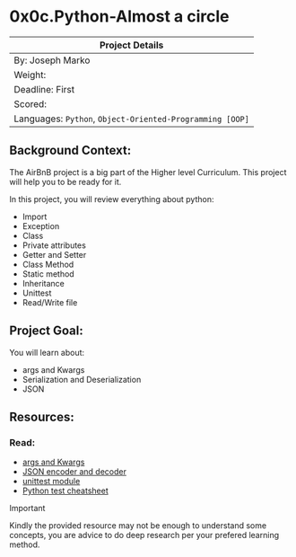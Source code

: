 # 0x0c.Python-Almost a circle

| Project Details                                             | 
| ----------------------------------------------------------- |
| By: Joseph Marko                                            |
| Weight:                                                     |
| Deadline: First                                             |
| Scored:                                                     |
| Languages: ``Python``, ``Object-Oriented-Programming [OOP]``|

## Background Context:
The AirBnB project is a big part of the Higher level Curriculum. This project will help you to be ready for it.
    
In this project, you will review everything about python:

- Import
- Exception
- Class
- Private attributes
- Getter and Setter
- Class Method
- Static method
- Inheritance
- Unittest
- Read/Write file

## Project Goal:
You will learn about:

- args and Kwargs
- Serialization and Deserialization
- JSON

## Resources:

### Read:

- [args and Kwargs](https://yasoob.me/2013/08/04/args-and-kwargs-in-python-explained/)
- [JSON encoder and decoder](https://docs.python.org/3/library/json.html)
- [unittest module](https://docs.python.org/3.4/library/unittest.html#module-unittest)
- [Python test cheatsheet](https://www.pythonsheets.com/notes/python-tests.html)

> [!IMPORTANT]
> Kindly the provided resource may not be enough to understand some
> concepts, you are advice to do deep research per your prefered
> learning method.
